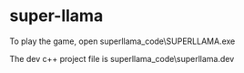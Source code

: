 super-llama
===========
To play the game, open superllama_code\SUPERLLAMA.exe

The dev c++ project file is superllama_code\superllama.dev
